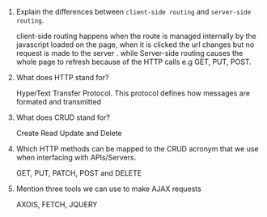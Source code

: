 1.  Explain the differences between `client-side routing` and `server-side routing`.

    client-side routing happens when the route is managed internally by the javascript loaded on the page, when it is clicked the url changes but no request is made to the server . while Server-side routing causes the whole page to refresh because of the HTTP calls e.g GET, PUT, POST.

1.  What does HTTP stand for?

    HyperText Transfer Protocol. This protocol defines how messages are formated and transmitted 

1.  What does CRUD stand for?

    Create Read Update and Delete

1.  Which HTTP methods can be mapped to the CRUD acronym that we use when interfacing with APIs/Servers.

    GET, PUT, PATCH, POST and DELETE

1.  Mention three tools we can use to make AJAX requests

    AXOIS,
    FETCH,
    JQUERY